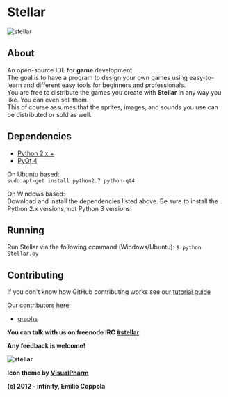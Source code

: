 Stellar
=======
![stellar](https://dl.dropbox.com/s/zx80vzig7x12wrx/stellarsplash.png?dl=1)

## About
An open-source IDE for <b>game</b> development.<br/> 
The goal is to have a program to design your own games using easy-to-learn and different easy tools for beginners and professionals.<br/>
You are free to distribute the games you create with <b>Stellar</b> in any way you like. You can even sell them.<br/>
This of course assumes that the sprites, images, and sounds you use can be distributed or sold as well.

## Dependencies
* [Python 2.x +](http://www.python.org/getit/)
* [PyQt 4](http://www.riverbankcomputing.com/software/pyqt/download) 

On Ubuntu based:<br/>
`sudo apt-get install python2.7 python-qt4`

On Windows based:<br />
Download and install the dependencies listed above. Be sure to install the Python 2.x versions, not Python 3 versions.

## Running
Run Stellar via the following command (Windows/Ubuntu): `$ python Stellar.py`

## Contributing
If you don't know how GitHub contributing works see our [tutorial guide](http://stellar.evelend.com/howto)

Our contributors here:
* [graphs](https://github.com/Coppolaemilio/Stellar/graphs/contributors)

<b>You can talk with us on freenode IRC [#stellar](http://webchat.freenode.net/?channels=stellar)<b>

Any feedback is welcome!

![stellar](https://dl.dropbox.com/u/31195548/Stellar/stellarpreview.png)

Icon theme by  [VisualPharm](http://www.visualpharm.com)

(c) 2012 - infinity, Emilio Coppola
